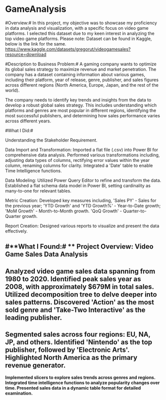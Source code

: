 # GameAnalysis

#Overview:# In this project, my objective was to showcase my proficiency in data analysis and visualization, with a specific focus on video game platforms. I selected this dataset due to my keen interest in analyzing the top video game platforms.
Please note: Dataset can be found in Kaggle, below is the link for the same.
https://www.kaggle.com/datasets/gregorut/videogamesales?resource=download

#Description to Business Problem:#
A gaming company wants to optimize its global sales strategy to maximize revenue and market penetration. The company has a dataset containing information about various games, including their platform, year of release, genre, publisher, and sales figures across different regions (North America, Europe, Japan, and the rest of the world).

The company needs to identify key trends and insights from the data to develop a robust global sales strategy. This includes understanding which platforms and genres are most popular in different regions, identifying the most successful publishers, and determining how sales performance varies across different years.

#What I Did:#

Understanding the Stakeholder Requirement.
 
Data Import and Transformation: Imported a flat file (.csv) into Power BI for comprehensive data analysis.
Performed various transformations including, adjusting data types of columns, rectifying error values within the year column, renaming columns for clarity. Integrated a 'Date' table to enable Time Intelligence functions.
 
Data Modeling: Utilized Power Query Editor to refine and transform the data.
Established a flat schema data model in Power BI, setting cardinality as many-to-one for relevant tables.

Metric Creation: Developed key measures including, 'Sales PY' - Sales for the previous year; 'YTD Growth' and 'YTD Growth%' - Year-to-Date growth; 'MoM Growth' - Month-to-Month growth. 'QoQ Growth' - Quarter-to-Quarter growth.

Report Creation:
Designed various reports to visualize and present the data effectively.

#**What I Found:#
**
Project Overview: Video Game Sales Data Analysis
---
**Analyzed video game sales data spanning from 1980 to 2020.
Identified peak sales year as 2008, with approximately $679M in total sales.
Utilized decomposition tree to delve deeper into sales patterns.
Discovered 'Action' as the most sold genre and 'Take-Two Interactive' as the leading publisher.**
---
**Segmented sales across four regions: EU, NA, JP, and others.
Identified 'Nintendo' as the top publisher, followed by 'Electronic Arts'.
Highlighted North America as the primary revenue generator.**
---
**Implemented slicers to explore sales trends across genres and regions.
Integrated time intelligence functions to analyze popularity changes over time.
Presented sales data in a dynamic table format for detailed examination.**
